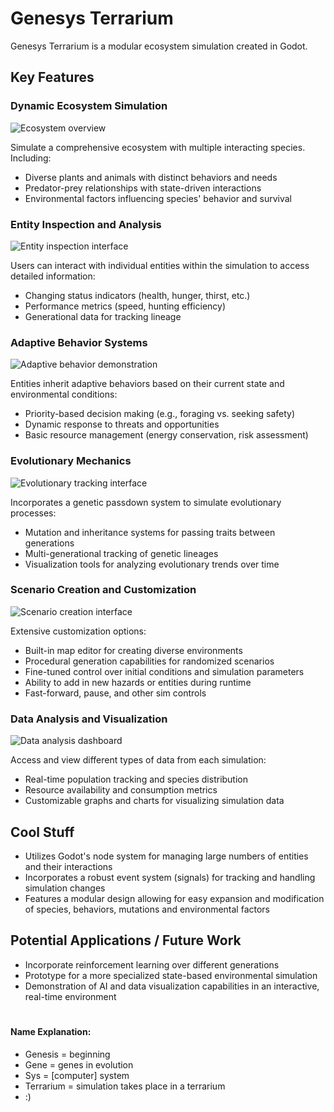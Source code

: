 # Genesys Terrarium

Genesys Terrarium is a modular ecosystem simulation created in Godot. 

## Key Features

### Dynamic Ecosystem Simulation

![Ecosystem overview](https://placeholder.com/genesys-terrarium-overview.png)

Simulate a comprehensive ecosystem with multiple interacting species. Including:

- Diverse plants and animals with distinct behaviors and needs
- Predator-prey relationships with state-driven interactions
- Environmental factors influencing species' behavior and survival

### Entity Inspection and Analysis

![Entity inspection interface](https://placeholder.com/entity-inspection.png)

Users can interact with individual entities within the simulation to access detailed information:

- Changing status indicators (health, hunger, thirst, etc.)
- Performance metrics (speed, hunting efficiency)
- Generational data for tracking lineage

### Adaptive Behavior Systems

![Adaptive behavior demonstration](https://placeholder.com/adaptive-behavior.png)

Entities inherit adaptive behaviors based on their current state and environmental conditions:

- Priority-based decision making (e.g., foraging vs. seeking safety)
- Dynamic response to threats and opportunities
- Basic resource management (energy conservation, risk assessment)

### Evolutionary Mechanics

![Evolutionary tracking interface](https://placeholder.com/evolution-tracking.png)

Incorporates a genetic passdown system to simulate evolutionary processes:

- Mutation and inheritance systems for passing traits between generations
- Multi-generational tracking of genetic lineages
- Visualization tools for analyzing evolutionary trends over time

### Scenario Creation and Customization

![Scenario creation interface](https://placeholder.com/scenario-creation.png)

Extensive customization options:

- Built-in map editor for creating diverse environments
- Procedural generation capabilities for randomized scenarios
- Fine-tuned control over initial conditions and simulation parameters
- Ability to add in new hazards or entities during runtime
- Fast-forward, pause, and other sim controls

### Data Analysis and Visualization

![Data analysis dashboard](https://placeholder.com/data-analysis.png)

Access and view different types of data from each simulation:

- Real-time population tracking and species distribution
- Resource availability and consumption metrics
- Customizable graphs and charts for visualizing simulation data

## Cool Stuff

- Utilizes Godot's node system for managing large numbers of entities and their interactions
- Incorporates a robust event system (signals) for tracking and handling simulation changes
- Features a modular design allowing for easy expansion and modification of species, behaviors, mutations and environmental factors

## Potential Applications / Future Work

- Incorporate reinforcement learning over different generations
- Prototype for a more specialized state-based environmental simulation
- Demonstration of AI and data visualization capabilities in an interactive, real-time environment

#
##
#### Name Explanation:
- Genesis = beginning
- Gene = genes in evolution 
- Sys = [computer] system
- Terrarium = simulation takes place in a terrarium
- :)
